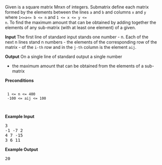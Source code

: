Given is a square matrix Mnxn of integers.
 Submatrix define each matrix formed by the elements between the lines <code>a</code> and <code>b</code> and
 columns <code>x</code> and <code>y</code> where <code>1<=a<= b <= n</code> and <code>1 <= x <= y <= n</code>.
 To find the maximum amount that can be obtained by adding together the elements of any sub-matrix
 (with at least one element) of a given. 

 <b>Input</b>
 The first line of standard input stands one number - n.
 Each of the next n lines stand n numbers - the elements of the corresponding
 row of the matrix - of the <code>i-th</code> row and in the <code>j-th</code> column is the element <code>aij</code>.

 <b>Output</b>
 On a single line of standard output a single number 
 - the maximum amount that can be obtained from the elements of a sub-matrix
 
 <b>Preconditions</b>
 <pre>
 <code>
 1 <= n <= 400 
 -100 <= aij <= 100 
  </code>
  </pre>
 
 <b>Example Input</b>
 <pre>
3 
-1 -7 2 
4 7 -15 
3 6 11 
</pre>
 <b>Example Output</b>
 <pre>
20
</pre>
